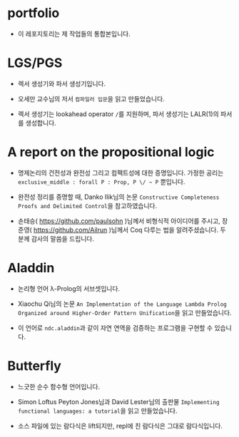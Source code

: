 # portfolio

- 이 레포지토리는 제 작업들의 통합본입니다.

# LGS/PGS

- 렉서 생성기와 파서 생성기입니다.

- 오세만 교수님의 저서 `컴파일러 입문`을 읽고 만들었습니다.

- 렉서 생성기는 lookahead operator `/`를 지원하며, 파서 생성기는 LALR(1)의 파서를 생성합니다.

# A report on the propositional logic

- 명제논리의 건전성과 완전성 그리고 컴팩트성에 대한 증명입니다. 가정한 공리는 `exclusive_middle : forall P : Prop, P \/ ~ P` 뿐입니다.

- 완전성 정리를 증명할 때, Danko Ilik님의 논문 `Constructive Completeness Proofs and Delimited Control`을 참고하였습니다.

- 손태승( https://github.com/paulsohn )님께서 비형식적 아이디어를 주시고, 장준영( https://github.com/Ailrun )님께서 Coq 다루는 법을 알려주셨습니다. 두 분께 감사의 말씀을 드립니다.

# Aladdin

- 논리형 언어 λ-Prolog의 서브셋입니다.

- Xiaochu Qi님의 논문 `An Implementation of the Language Lambda Prolog Organized around Higher-Order Pattern Unification`을 읽고 만들었습니다.

- 이 언어로 `ndc.aladdin`과 같이 자연 연역을 검증하는 프로그램을 구현할 수 있습니다.

# Butterfly

- 느긋한 순수 함수형 언어입니다.

- Simon Loftus Peyton Jones님과 David Lester님의 출판물 `Implementing functional languages: a tutorial`을 읽고 만들었습니다.

- 소스 파일에 있는 람다식은 lift되지만, repl에 친 람다식은 그대로 람다식입니다.
